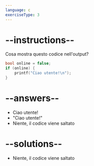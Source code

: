 ```yaml
---
language: c
exerciseType: 3
---
```


# --instructions--

Cosa mostra questo codice nell'output?
```c
bool online = false;
if (online) {
    printf("Ciao utente!\n");
}
```

# --answers--

- Ciao utente!
- "Ciao utente!"
- Niente, il codice viene saltato

# --solutions--

- Niente, il codice viene saltato
